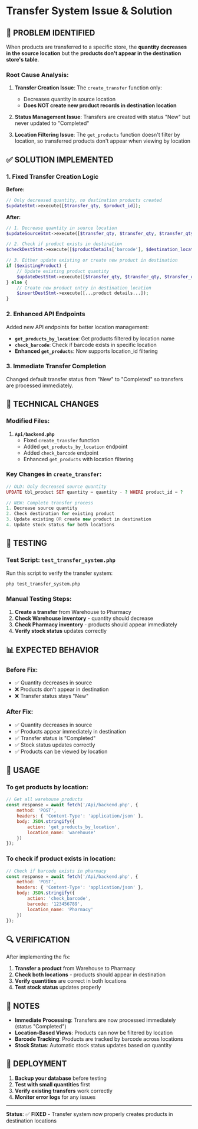# Transfer System Issue & Solution

## 🚨 **PROBLEM IDENTIFIED**

When products are transferred to a specific store, the **quantity decreases in the source location** but the **products don't appear in the destination store's table**.

### Root Cause Analysis:

1. **Transfer Creation Issue**: The `create_transfer` function only:
   - Decreases quantity in source location
   - **Does NOT create new product records in destination location**

2. **Status Management Issue**: Transfers are created with status "New" but never updated to "Completed"

3. **Location Filtering Issue**: The `get_products` function doesn't filter by location, so transferred products don't appear when viewing by location

## ✅ **SOLUTION IMPLEMENTED**

### 1. **Fixed Transfer Creation Logic**

**Before:**
```php
// Only decreased quantity, no destination products created
$updateStmt->execute([$transfer_qty, $product_id]);
```

**After:**
```php
// 1. Decrease quantity in source location
$updateSourceStmt->execute([$transfer_qty, $transfer_qty, $transfer_qty, $product_id, $source_location_id]);

// 2. Check if product exists in destination
$checkDestStmt->execute([$productDetails['barcode'], $destination_location_id]);

// 3. Either update existing or create new product in destination
if ($existingProduct) {
    // Update existing product quantity
    $updateDestStmt->execute([$transfer_qty, $transfer_qty, $transfer_qty, $existingProduct['product_id'], $destination_location_id]);
} else {
    // Create new product entry in destination location
    $insertDestStmt->execute([...product details...]);
}
```

### 2. **Enhanced API Endpoints**

Added new API endpoints for better location management:

- **`get_products_by_location`**: Get products filtered by location name
- **`check_barcode`**: Check if barcode exists in specific location
- **Enhanced `get_products`**: Now supports location_id filtering

### 3. **Immediate Transfer Completion**

Changed default transfer status from "New" to "Completed" so transfers are processed immediately.

## 🔧 **TECHNICAL CHANGES**

### Modified Files:
1. **`Api/backend.php`**
   - Fixed `create_transfer` function
   - Added `get_products_by_location` endpoint
   - Added `check_barcode` endpoint
   - Enhanced `get_products` with location filtering

### Key Changes in `create_transfer`:

```php
// OLD: Only decreased source quantity
UPDATE tbl_product SET quantity = quantity - ? WHERE product_id = ?

// NEW: Complete transfer process
1. Decrease source quantity
2. Check destination for existing product
3. Update existing OR create new product in destination
4. Update stock status for both locations
```

## 🧪 **TESTING**

### Test Script: `test_transfer_system.php`

Run this script to verify the transfer system:

```bash
php test_transfer_system.php
```

### Manual Testing Steps:

1. **Create a transfer** from Warehouse to Pharmacy
2. **Check Warehouse inventory** - quantity should decrease
3. **Check Pharmacy inventory** - products should appear immediately
4. **Verify stock status** updates correctly

## 📊 **EXPECTED BEHAVIOR**

### Before Fix:
- ✅ Quantity decreases in source
- ❌ Products don't appear in destination
- ❌ Transfer status stays "New"

### After Fix:
- ✅ Quantity decreases in source
- ✅ Products appear immediately in destination
- ✅ Transfer status is "Completed"
- ✅ Stock status updates correctly
- ✅ Products can be viewed by location

## 🎯 **USAGE**

### To get products by location:
```javascript
// Get all warehouse products
const response = await fetch('/Api/backend.php', {
    method: 'POST',
    headers: { 'Content-Type': 'application/json' },
    body: JSON.stringify({
        action: 'get_products_by_location',
        location_name: 'warehouse'
    })
});
```

### To check if product exists in location:
```javascript
// Check if barcode exists in pharmacy
const response = await fetch('/Api/backend.php', {
    method: 'POST',
    headers: { 'Content-Type': 'application/json' },
    body: JSON.stringify({
        action: 'check_barcode',
        barcode: '123456789',
        location_name: 'Pharmacy'
    })
});
```

## 🔍 **VERIFICATION**

After implementing the fix:

1. **Transfer a product** from Warehouse to Pharmacy
2. **Check both locations** - products should appear in destination
3. **Verify quantities** are correct in both locations
4. **Test stock status** updates properly

## 📝 **NOTES**

- **Immediate Processing**: Transfers are now processed immediately (status "Completed")
- **Location-Based Views**: Products can now be filtered by location
- **Barcode Tracking**: Products are tracked by barcode across locations
- **Stock Status**: Automatic stock status updates based on quantity

## 🚀 **DEPLOYMENT**

1. **Backup your database** before testing
2. **Test with small quantities** first
3. **Verify existing transfers** work correctly
4. **Monitor error logs** for any issues

---

**Status**: ✅ **FIXED** - Transfer system now properly creates products in destination locations 